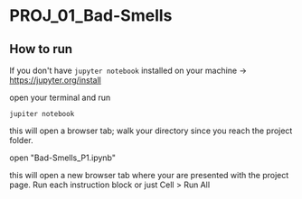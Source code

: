 # PROJ_01_Bad-Smells

## How to run

  If you don't have `jupyter notebook` installed on your machine -> https://jupyter.org/install

  open your terminal and run

  `jupiter notebook`

  this will open a browser tab; walk your directory since you reach the project folder.

  open "Bad-Smells_P1.ipynb"

  this will open a new browser tab where your are presented with the project page.
  Run each instruction block or just Cell > Run All
